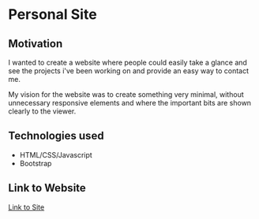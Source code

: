 # Personal Site

## **Motivation**
I wanted to create a website where people could easily take a glance and see the projects i've been working on and provide an easy way to contact me. 

My vision for the website was to create something very minimal, without unnecessary responsive elements and where the important bits are shown clearly to the viewer.

## **Technologies used**
- HTML/CSS/Javascript
- Bootstrap

## Link to Website
[Link to Site](https://thephiliplee.com/)
